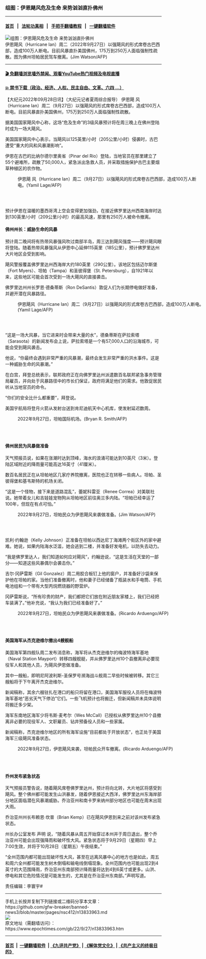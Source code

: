 ### 组图：伊恩飓风危及生命 来势汹汹直扑佛州
------------------------

#### [首页](https://github.com/gfw-breaker/banned-news3/blob/master/README.md) &nbsp;&nbsp;|&nbsp;&nbsp; [法轮功真相](https://github.com/begood0513/basic/blob/master/README.md)  &nbsp;&nbsp;|&nbsp;&nbsp; [手把手翻墙教程](https://github.com/gfw-breaker/guides/wiki)  &nbsp;&nbsp;|&nbsp;&nbsp; [一键翻墙软件](https://github.com/gfw-breaker/nogfw/blob/master/README.md)  



<div><img alt="组图：伊恩飓风危及生命 来势汹汹直扑佛州" class="attachment-djy_600_400 size-djy_600_400 wp-post-image" src="https://i.epochtimes.com/assets/uploads/2022/09/id13834007-GettyImages-1428100339-600x400.jpg"/>
<div class="caption">
 伊恩飓风（Hurricane Ian）周二（2022年9月27日）以强飓风的形式席卷古巴西部，造成100万人断电。目前风暴直扑美国佛州，175万到250万人面临强制性疏散。图为佛州坦帕居民驾车撤离。(Jim Watson/AFP)
</div></div><hr/>

#### [ 🎬  免翻墙浏览墙外禁闻、观看YouTube热门视频及电视直播](https://github.com/gfw-breaker/HelloWorld)

#### [ 💥  禁书下载（政治、经济、人权、民主自由、文革、六四 ...）](https://github.com/gfw-breaker/books/blob/master/README.md)

<div><p>
 【大纪元2022年09月28日讯】（大纪元记者夏雨综合报导）
 <ok href="https://www.epochtimes.com/gb/tag/%E4%BC%8A%E6%81%A9%E9%A3%93.html">
  伊恩飓
 </ok>
 风（Hurricane Ian）周二（9月27日）以强飓风的形式席卷古巴西部，造成100万人断电。目前风暴直扑美国佛州，175万到250万人面临强制性疏散。
</p>
<p>
 据美国国家飓风中心称，这场“危及生命”的3级风暴预计将在周三晚上在佛州登陆时成为一场大飓风。
</p>
<p>
 美国国家飓风中心表示，当飓风以125英里/小时（205公里/小时）侵袭时，古巴遭受“重大的风和风暴潮影响”。
</p>
<p>
 伊恩在古巴的比纳尔德尔里奥省（Pinar del Rio）登陆，当地官员在那里建立了55个避难所，疏散了50,000人，紧急派出急救人员，并采取措施保护古巴主要烟草种植区的农作物。
</p>
<figure aria-describedby="caption-attachment-13833978" class="wp-caption aligncenter" id="attachment_13833978" style="width: 600px">
 <ok href="https://i.epochtimes.com/assets/uploads/2022/09/id13833978-000_32K94KV.jpg" target="_blank">
  <img alt="" class="size-large wp-image-13833978" src="https://i.epochtimes.com/assets/uploads/2022/09/id13833978-000_32K94KV-600x400.jpg"/>
 </ok>
 <br/><figcaption class="wp-caption-text" id="caption-attachment-13833978">
  <ok href="https://www.epochtimes.com/gb/tag/%E4%BC%8A%E6%81%A9%E9%A3%93.html">
   伊恩飓
  </ok>
  风（Hurricane Ian）周二（9月27日）以强飓风的形式席卷古巴西部，造成100万人断电。(Yamil Lage/AFP)
 </figcaption><br/>
</figure><br/>
<p>
 预计伊恩在温暖的墨西哥湾上空会变得更加强劲，在接近佛罗里达州西南海岸时达到130英里/小时（209公里/小时）的最高风速，那里有250万人被命令撤离。
</p>
<h4>
 佛州州长：威胁生命的风暴
</h4>
<p>
 预计周二晚间将有热带风暴强风吹过南部半岛，周三达到飓风强度——预计飓风眼将登陆。随着热带风暴强风从伊恩中心延伸115英里（185公里），预计佛罗里达州大片地区会受到影响。
</p>
<p>
 飓风警报覆盖佛罗里达州西海岸大约180英里（290公里）。该地区包括迈尔斯堡（Fort Myers）、坦帕（Tampa）和圣彼得堡（St. Petersburg），自1921年以来，这些地区可能会首次受到一场大飓风的直接袭击。
</p>
<p>
 佛罗里达州州长罗恩‧德桑蒂斯（Ron DeSantis）敦促人们为长期停电做好准备，并避开潜在风暴路径。
</p>
<figure aria-describedby="caption-attachment-13833979" class="wp-caption aligncenter" id="attachment_13833979" style="width: 600px">
 <ok href="https://i.epochtimes.com/assets/uploads/2022/09/id13833979-000_32K96KJ.jpg" target="_blank">
  <img alt="" class="size-large wp-image-13833979" src="https://i.epochtimes.com/assets/uploads/2022/09/id13833979-000_32K96KJ-600x399.jpg"/>
 </ok>
 <br/><figcaption class="wp-caption-text" id="caption-attachment-13833979">
  伊恩飓风（Hurricane Ian）周二（9月27日）以强飓风的形式席卷古巴西部，造成100万人断电。(Yamil Lage/AFP)
 </figcaption><br/>
</figure><br/>
<p>
 “这是一场大风暴，当它进来时会带来大量的水”，德桑蒂斯在萨拉索塔（Sarasota）的新闻发布会上说，萨拉索塔是一个有57,000人口的沿海城市，可能会受到飓风袭击。
</p>
<p>
 他说，“你最终会遇到非常严重的风暴潮，最终会发生非常严重的洪水事件。这是一种威胁生命的风暴潮。”
</p>
<p>
 在白宫，拜登总统表示，联邦政府正在向佛罗里达州派遣数百名联邦紧急事务管理局雇员，并向处于风暴路径中的市长们保证，政府将满足他们的需求。他敦促居民听从当地官员的命令。
</p>
<p>
 “你们的安全比什么都重要”，拜登说。
</p>
<p>
 美国宇航局将登月火箭从发射台送到肯尼迪航天中心机库，使发射延迟数周。
</p>
<figure aria-describedby="caption-attachment-13833981" class="wp-caption aligncenter" id="attachment_13833981" style="width: 600px">
 <ok href="https://i.epochtimes.com/assets/uploads/2022/09/id13833981-000_32K9794.jpg" target="_blank">
  <img alt="" class="size-large wp-image-13833981" src="https://i.epochtimes.com/assets/uploads/2022/09/id13833981-000_32K9794-600x400.jpg"/>
 </ok>
 <br/><figcaption class="wp-caption-text" id="caption-attachment-13833981">
  2022年9月27日，坦帕国际机场。(Bryan R. Smith/AFP)
 </figcaption><br/>
</figure><br/>
<h4>
 佛州居民为风暴做准备
</h4>
<p>
 天气预报员说，如果在涨潮时达到顶峰，海水的浪涌可能达到10英尺（3米）。登陆区域附近的降雨量可能高达16英寸（41厘米）。
</p>
<p>
 数百名居民正在从坦帕地区几家疗养院撤离，医院也正在转移一些病人。坦帕、圣彼得堡和基韦斯特的机场关闭。
</p>
<p>
 “这是一个怪物，接下来是道路混乱”，蕾妮科雷亚（Renee Correa）对美联社说。她带着女儿和吉娃娃宠物狗从坦帕地区前往奥兰多内陆。“坦帕已经幸运了100年，但现在有点可怕。”
</p>
<figure aria-describedby="caption-attachment-13833980" class="wp-caption aligncenter" id="attachment_13833980" style="width: 600px">
 <ok href="https://i.epochtimes.com/assets/uploads/2022/09/id13833980-000_32K97TV.jpg" target="_blank">
  <img alt="" class="size-large wp-image-13833980" src="https://i.epochtimes.com/assets/uploads/2022/09/id13833980-000_32K97TV-600x400.jpg"/>
 </ok>
 <br/><figcaption class="wp-caption-text" id="caption-attachment-13833980">
  2022年9月27日，坦帕民众为伊恩飓风来袭做准备。(Jim Watson/AFP)
 </figcaption><br/>
</figure><br/>
<p>
 凯利‧约翰逊（Kelly Johnson）正准备在坦帕以西达尼丁海滩两个街区外的家中避难。她说，如果内陆海水泛滥，她会逃到二楼，并准备好发电机，以防失去动力。
</p>
<p>
 “我是佛罗里达人，我们知道如何应对飓风”，约翰逊说，“这是生活在天堂的一部分——知道这些风暴偶尔会袭击你。”
</p>
<p>
 吉尔‧冈萨雷斯（Gil Gonzalez）周二用胶合板钉上他的窗户，并准备好沙袋来保护他在坦帕的家。当他们准备撤离时，他和妻子已经储备了瓶装水和手电筒、手机电池组和一个带有大型丙烷燃烧器的野营炉。
</p>
<p>
 冈萨雷斯说，“所有珍贵的财产，我们都把它们放在附近朋友家楼上，我们已经把车装满了。”他补充说，“我认为我们已经准备好了。”
</p>
<figure aria-describedby="caption-attachment-13833975" class="wp-caption aligncenter" id="attachment_13833975" style="width: 600px">
 <ok href="https://i.epochtimes.com/assets/uploads/2022/09/id13833975-000_32K77WE.jpg" target="_blank">
  <img alt="" class="size-large wp-image-13833975" src="https://i.epochtimes.com/assets/uploads/2022/09/id13833975-000_32K77WE-600x400.jpg"/>
 </ok>
 <br/><figcaption class="wp-caption-text" id="caption-attachment-13833975">
  2022年9月27日，坦帕民众为伊恩飓风来袭做准备。(Ricardo Arduengo/AFP)
 </figcaption><br/>
</figure><br/>
<h4>
 美国海军从杰克逊维尔撤出4艘舰船
</h4>
<p>
 美国海军第四舰队周二发布消息称，海军将从杰克逊维尔的梅波特海军基地（Naval Station Mayport）转移四艘舰艇，并从佛罗里达州10个县撤离非必要现役军人和其他人员，为飓风伊恩做准备。
</p>
<p>
 其中一艘船，即明尼阿波利斯-圣保罗号濒海战斗舰周二早些时候被转移。其它三艘船将于下午离开杰克逊维尔。
</p>
<p>
 新闻稿称，其余六艘驻扎在港口的船只将留在港口，美国海军服役人员将在梅波特海军基地“恶劣天气下停泊”它们。一些飞机预计也将搬迁，但新闻稿并未具体说明将搬迁多少架。
</p>
<p>
 海军东南地区海军少将韦斯‧麦考尔（Wes McCall）已授权从佛罗里达州10个县撤离非必要的现役军人、文职雇员、钻井预备役人员和一些家属。
</p>
<p>
 新闻稿称，杰克逊维尔地区的所有海军设施“目前都处于开放状态”，也正处于美国海军三级飓风准备状态。
</p>
<figure aria-describedby="caption-attachment-13833977" class="wp-caption aligncenter" id="attachment_13833977" style="width: 600px">
 <ok href="https://i.epochtimes.com/assets/uploads/2022/09/id13833977-000_32K92CU.jpg" target="_blank">
  <img alt="" class="size-large wp-image-13833977" src="https://i.epochtimes.com/assets/uploads/2022/09/id13833977-000_32K92CU-600x400.jpg"/>
 </ok>
 <br/><figcaption class="wp-caption-text" id="caption-attachment-13833977">
  2022年9月27日，伊恩飓风来袭，坦帕民众开车撤离。(Ricardo Arduengo/AFP)
 </figcaption><br/>
</figure><br/>
<h4>
 乔州发布紧急状态
</h4>
<p>
 天气预报员警告说，随着飓风席卷佛罗里达州，预计将向北转，大片地区将感受到飓风。整个佛州都可能发生山洪暴发，随着伊恩接近大西洋，佛罗里达州东海岸部分地区面临潜在风暴潮威胁。乔治亚州和南卡罗来纳州部分地区也可能在周末出现大雨。
</p>
<p>
 乔治亚州州长布赖恩‧坎普（Brian Kemp）已在飓风伊恩到来之前对该州发布紧急状态。
</p>
<p>
 州长办公室发布
 <ok href="https://madmimi.com/p/dffab41/preview">
  声明
 </ok>
 说，“随着风暴从周五开始穿过本州并于周日退出，整个乔治亚州可能会出现强降雨和破坏性大风。紧急状态将于9月29日（星期四）早上7:00生效，并将于10月28日（星期五）午夜结束。”
</p>
<p>
 “全州范围内都可能出现破坏性大风，甚至在远离风暴中心的地方也是如此，周五和周六全州都可能发生树木倒塌和输电线倒塌现象。全州范围内也可能出现2到4英寸的大范围降雨，乔治亚州东南部预计降雨量将达到4到6英寸或更多。山洪、停电和其它危险情况是可能发生的，尤其是在乔治亚州东南部。”声明写道。
</p>
<p>
 责任编辑：李寰宇#
</p>
</div>
<hr/>
手机上长按并复制下列链接或二维码分享本文章：<br/>
https://github.com/gfw-breaker/banned-news3/blob/master/pages/nsc412/n13833963.md <br/>
<a href='https://github.com/gfw-breaker/banned-news3/blob/master/pages/nsc412/n13833963.md'><img src='https://github.com/gfw-breaker/banned-news3/blob/master/pages/nsc412/n13833963.md.png'/></a> <br/>
原文地址（需翻墙访问）：https://www.epochtimes.com/gb/22/9/27/n13833963.htm


------------------------
#### [首页](https://github.com/gfw-breaker/banned-news3/blob/master/README.md) &nbsp;|&nbsp; [一键翻墙软件](https://github.com/gfw-breaker/nogfw/blob/master/README.md) &nbsp;| [《九评共产党》](https://github.com/gfw-breaker/9ping.md/blob/master/README.md#九评之一评共产党是什么) | [《解体党文化》](https://github.com/gfw-breaker/jtdwh.md/blob/master/README.md) | [《共产主义的终极目的》](https://github.com/gfw-breaker/gczydzjmd.md/blob/master/README.md)


<img src='http://gfw-breaker.win/banned-news3/pages/nsc412/n13833963.md' width='0px' height='0px'/>